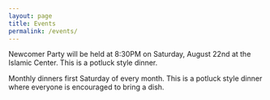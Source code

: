 ```yaml
---
layout: page
title: Events
permalink: /events/
---
```


Newcomer Party will be held at 8:30PM on Saturday, August 22nd at the Islamic Center.  This is a potluck style dinner.

Monthly dinners first Saturday of every month. This is a potluck style dinner where everyone is encouraged to bring a dish.

